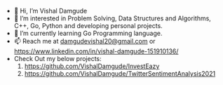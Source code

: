 - 👋 Hi, I’m Vishal Damgude
- 👀 I’m interested in Problem Solving, Data Structures and Algorithms, C++, Go, Python and developing personal projects.
- 🌱 I’m currently learning Go Programming language.
- 📫 Reach me at damgudevishal20@gmail.com or https://www.linkedin.com/in/vishal-damgude-151910136/
- Check Out my below projects:
  1. https://github.com/VishalDamgude/InvestEazy
  2. https://github.com/VishalDamgude/TwitterSentimentAnalysis2021

<!---
VishalDamgude/VishalDamgude is a ✨ special ✨ repository because its `README.md` (this file) appears on your GitHub profile.
You can click the Preview link to take a look at your changes.
--->
